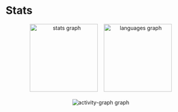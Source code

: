 <h1 align="left">Stats</h1>

<div align="center" style="display: flex; flex-wrap: wrap; justify-content: center; gap: 16px;">
  <img src="https://github-readme-stats.vercel.app/api?username=od4nn&hide_title=false&hide_rank=false&show_icons=true&include_all_commits=true&count_private=true&disable_animations=false&theme=gotham&locale=en&hide_border=false&order=1" height="180" alt="stats graph" />
  <img src="https://github-readme-stats.vercel.app/api/top-langs?username=od4nn&locale=en&hide_title=false&layout=compact&card_width=320&langs_count=5&theme=gotham&hide_border=false&order=2" height="180" alt="languages graph" />
</div>

<div align="center" style="margin-top: 20px;">
  <img src="https://github-readme-activity-graph.vercel.app/graph?username=od4nn&radius=16&theme=gotham&area=true&order=5" alt="activity-graph graph" />
</div>


